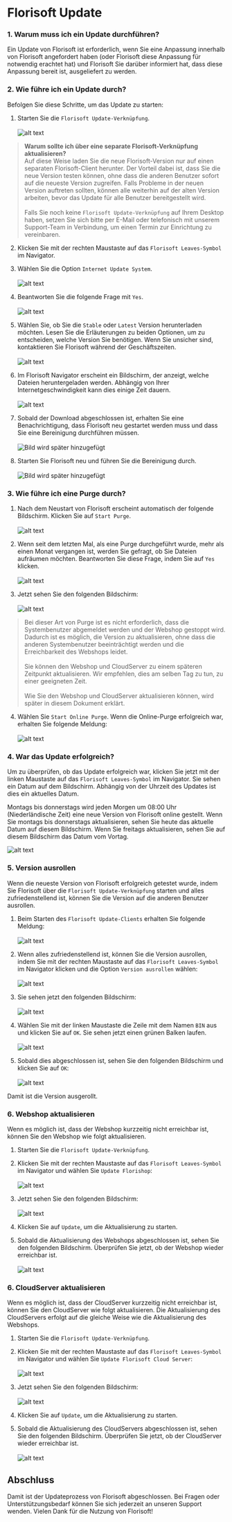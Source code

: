 # Florisoft Update

### 1. Warum muss ich ein Update durchführen?
Ein Update von Florisoft ist erforderlich, wenn Sie eine Anpassung innerhalb von Florisoft angefordert haben (oder Florisoft diese Anpassung für notwendig erachtet hat) und Florisoft Sie darüber informiert hat, dass diese Anpassung bereit ist, ausgeliefert zu werden.

### 2. Wie führe ich ein Update durch?
Befolgen Sie diese Schritte, um das Update zu starten:

1. Starten Sie die `Florisoft Update-Verknüpfung`.<br><br>
![alt text](image.png)

> **Warum sollte ich über eine separate Florisoft-Verknüpfung aktualisieren?**<br>
Auf diese Weise laden Sie die neue Florisoft-Version nur auf einen separaten Florisoft-Client herunter. Der Vorteil dabei ist, dass Sie die neue Version testen können, ohne dass die anderen Benutzer sofort auf die neueste Version zugreifen. Falls Probleme in der neuen Version auftreten sollten, können alle weiterhin auf der alten Version arbeiten, bevor das Update für alle Benutzer bereitgestellt wird.
<br><br>
Falls Sie noch keine `Florisoft Update-Verknüpfung` auf Ihrem Desktop haben, setzen Sie sich bitte per E-Mail oder telefonisch mit unserem Support-Team in Verbindung, um einen Termin zur Einrichtung zu vereinbaren.

2. Klicken Sie mit der rechten Maustaste auf das `Florisoft Leaves-Symbol` im Navigator.

3. Wählen Sie die Option `Internet Update System`.<br><br>
![alt text](image-1.png)

4. Beantworten Sie die folgende Frage mit `Yes`.<br><br>
![alt text](image-2.png)

5. Wählen Sie, ob Sie die `Stable` oder `Latest` Version herunterladen möchten. Lesen Sie die Erläuterungen zu beiden Optionen, um zu entscheiden, welche Version Sie benötigen. Wenn Sie unsicher sind, kontaktieren Sie Florisoft während der Geschäftszeiten.<br><br>
![alt text](image-3.png)

6. Im Florisoft Navigator erscheint ein Bildschirm, der anzeigt, welche Dateien heruntergeladen werden. Abhängig von Ihrer Internetgeschwindigkeit kann dies einige Zeit dauern.<br><br>
![alt text](image-20.png)

7. Sobald der Download abgeschlossen ist, erhalten Sie eine Benachrichtigung, dass Florisoft neu gestartet werden muss und dass Sie eine Bereinigung durchführen müssen.<br><br>
![Bild wird später hinzugefügt](#)

8. Starten Sie Florisoft neu und führen Sie die Bereinigung durch.<br><br>
![Bild wird später hinzugefügt](#)

### 3. Wie führe ich eine Purge durch?

1. Nach dem Neustart von Florisoft erscheint automatisch der folgende Bildschirm. Klicken Sie auf `Start Purge`.<br><br>
![alt text](image-4.png)

2. Wenn seit dem letzten Mal, als eine Purge durchgeführt wurde, mehr als einen Monat vergangen ist, werden Sie gefragt, ob Sie Dateien aufräumen möchten. Beantworten Sie diese Frage, indem Sie auf `Yes` klicken.<br><br>
![alt text](image-5.png)

3. Jetzt sehen Sie den folgenden Bildschirm:<br><br>
![alt text](image-6.png)

> Bei dieser Art von Purge ist es nicht erforderlich, dass die Systembenutzer abgemeldet werden und der Webshop gestoppt wird. Dadurch ist es möglich, die Version zu aktualisieren, ohne dass die anderen Systembenutzer beeinträchtigt werden und die Erreichbarkeit des Webshops leidet.<br><br>
Sie können den Webshop und CloudServer zu einem späteren Zeitpunkt aktualisieren. Wir empfehlen, dies am selben Tag zu tun, zu einer geeigneten Zeit.<br><br>
Wie Sie den Webshop und CloudServer aktualisieren können, wird später in diesem Dokument erklärt.

4. Wählen Sie `Start Online Purge`. Wenn die Online-Purge erfolgreich war, erhalten Sie folgende Meldung:<br><br>
![alt text](image-7.png)

### 4. War das Update erfolgreich?
Um zu überprüfen, ob das Update erfolgreich war, klicken Sie jetzt mit der linken Maustaste auf das `Florisoft Leaves-Symbol` im Navigator. Sie sehen ein Datum auf dem Bildschirm. Abhängig von der Uhrzeit des Updates ist dies ein aktuelles Datum.

Montags bis donnerstags wird jeden Morgen um 08:00 Uhr (Niederländische Zeit) eine neue Version von Florisoft online gestellt. Wenn Sie montags bis donnerstags aktualisieren, sehen Sie heute das aktuelle Datum auf diesem Bildschirm. Wenn Sie freitags aktualisieren, sehen Sie auf diesem Bildschirm das Datum vom Vortag.

![alt text](image-8.png)

### 5. Version ausrollen

Wenn die neueste Version von Florisoft erfolgreich getestet wurde, indem Sie Florisoft über die `Florisoft Update-Verknüpfung` starten und alles zufriedenstellend ist, können Sie die Version auf die anderen Benutzer ausrollen.

1. Beim Starten des `Florisoft Update-Clients` erhalten Sie folgende Meldung:<br><br>
![alt text](image-9.png)

2. Wenn alles zufriedenstellend ist, können Sie die Version ausrollen, indem Sie mit der rechten Maustaste auf das `Florisoft Leaves-Symbol` im Navigator klicken und die Option `Version ausrollen` wählen:<br><br>
![alt text](image-10.png)

3. Sie sehen jetzt den folgenden Bildschirm:<br><br>
![alt text](image-11.png)

4. Wählen Sie mit der linken Maustaste die Zeile mit dem Namen `BIN` aus und klicken Sie auf `OK`. Sie sehen jetzt einen grünen Balken laufen.<br><br>
![alt text](image-12.png)

5. Sobald dies abgeschlossen ist, sehen Sie den folgenden Bildschirm und klicken Sie auf `OK`:<br><br>
![alt text](image-13.png)

Damit ist die Version ausgerollt.

### 6. Webshop aktualisieren

Wenn es möglich ist, dass der Webshop kurzzeitig nicht erreichbar ist, können Sie den Webshop wie folgt aktualisieren.

1. Starten Sie die `Florisoft Update-Verknüpfung`.

2. Klicken Sie mit der rechten Maustaste auf das `Florisoft Leaves-Symbol` im Navigator und wählen Sie `Update Florishop`:<br><br>
![alt text](image-14.png)

3. Jetzt sehen Sie den folgenden Bildschirm:<br><br>
![alt text](image-15.png)

4. Klicken Sie auf `Update`, um die Aktualisierung zu starten.

5. Sobald die Aktualisierung des Webshops abgeschlossen ist, sehen Sie den folgenden Bildschirm. Überprüfen Sie jetzt, ob der Webshop wieder erreichbar ist.<br><br>
![alt text](image-16.png)

### 6. CloudServer aktualisieren

Wenn es möglich ist, dass der CloudServer kurzzeitig nicht erreichbar ist, können Sie den CloudServer wie folgt aktualisieren. Die Aktualisierung des CloudServers erfolgt auf die gleiche Weise wie die Aktualisierung des Webshops.

1. Starten Sie die `Florisoft Update-Verknüpfung`.
   
2. Klicken Sie mit der rechten Maustaste auf das `Florisoft Leaves-Symbol` im Navigator und wählen Sie `Update Florisoft Cloud Server`:<br><br>
![alt text](image-17.png)

3. Jetzt sehen Sie den folgenden Bildschirm:<br><br>
![alt text](image-18.png)

4. Klicken Sie auf `Update`, um die Aktualisierung zu starten.

5. Sobald die Aktualisierung des CloudServers abgeschlossen ist, sehen Sie den folgenden Bildschirm. Überprüfen Sie jetzt, ob der CloudServer wieder erreichbar ist.<br><br>
![alt text](image-19.png)

## Abschluss

Damit ist der Updateprozess von Florisoft abgeschlossen. Bei Fragen oder Unterstützungsbedarf können Sie sich jederzeit an unseren Support wenden. Vielen Dank für die Nutzung von Florisoft!